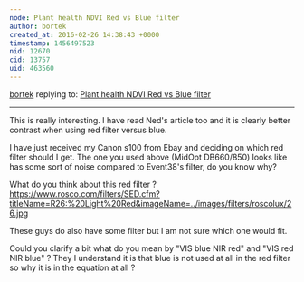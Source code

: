 ```yaml
---
node: Plant health NDVI Red vs Blue filter
author: bortek
created_at: 2016-02-26 14:38:43 +0000
timestamp: 1456497523
nid: 12670
cid: 13757
uid: 463560
---
```




[bortek](../profile/bortek) replying to: [Plant health NDVI Red vs Blue filter](../notes/Claytonb/02-08-2016/plant-health-ndvi-red-vs-blue-filter)

----
This is really interesting. I have read Ned's article too and it is clearly better contrast when using red filter versus blue.

I have just received my Canon s100 from Ebay and deciding on which red filter should I get. The one you used above (MidOpt DB660/850) looks like has some sort of noise compared to Event38's filter, do you know why?

What do you think about this red filter ?
https://www.rosco.com/filters/SED.cfm?titleName=R26:%20Light%20Red&imageName=../images/filters/roscolux/26.jpg

These guys do also have some filter but I am not sure which one would fit.

Could you clarify a bit what do you mean by "VIS blue NIR red" and "VIS red NIR blue" ? They I understand it is that blue is not used at all in the red filter so why it is in the equation at all ?
